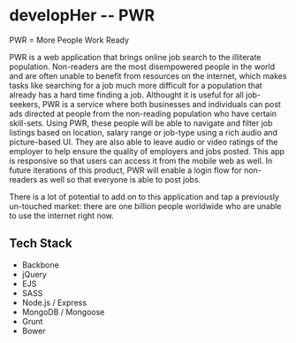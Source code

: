developHer -- PWR
==========
PWR = More People Work Ready

PWR is a web application that brings online job search to the illiterate population.
Non-readers are the most disempowered people in the world and are often unable to benefit from
resources on the internet, which makes tasks like searching for a job much more difficult 
for a population that already has a hard time finding a job. Althought it is useful for all job-seekers,
PWR is a service where both businesses and individuals can post ads directed at people from the non-reading
population who have certain skill-sets. Using PWR, these people will be able to navigate and 
filter job listings based on location, salary range or job-type using a rich audio and picture-based UI. 
They are also able to leave audio or video ratings of the employer to help ensure the quality of employers 
and jobs posted. This app is responsive so that users can access it from the mobile web as well. In future 
iterations of this product, PWR will enable a login flow for non-readers as well so that everyone 
is able to post jobs.   

There is a lot of potential to add on to this application and tap a previously un-touched market: there are 
one billion people worldwide who are unable to use the internet right now. 

Tech Stack
-------------

* Backbone
* jQuery
* EJS
* SASS
* Node.js / Express
* MongoDB / Mongoose
* Grunt
* Bower 
